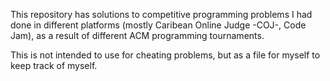 This repository has solutions to competitive programming problems I had done in different platforms (mostly Caribean Online Judge -COJ-, Code Jam), as a result of different ACM programming tournaments. 

This is not intended to use for cheating problems, but as a file for myself to keep track of myself.